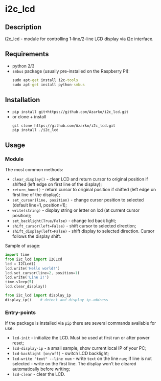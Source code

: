 # i2c_lcd

## Description
i2c_lcd - module for controlling 1-line/2-line LCD display via i2c interface.

## Requirements
* python 2/3
* `smbus` package (usually pre-installed on the Raspberry PI):
  ```cmd
  sudo apt-get install i2c-tools
  sudo apt-get install python-smbus
  ```

## Installation
* `pip install git+https://github.com/Azarko/i2c_lcd.git`
* or clone + install 
  ```
  git clone https://github.com/Azarko/i2c_lcd.git
  pip install ./i2c_lcd
  ```

## Usage

### Module
The most common methods:
* `clear_display()` - clear LCD and return cursor to original position if shifted (left edge on first line of the display);
* `return_home()` - return cursor to original position if shifted (left edge on first line of the display);
* `set_cursor(line, position)` - change cursor position to selected (default line=1, position=1);
* `write(string)` - display string or letter on lcd (at current cursor position);
* `set_backlight(True/False)` - change lcd back light;
* `shift_cursor(left=False)` - shift cursor to selected direction;
* `shift_display(left=False)` - shift display to selected direction. Cursor follows the display shift.

Sample of usage:
```python
import time
from i2c_lcd import I2CLcd
lcd = I2CLcd()
lcd.write('Hello world!')
lcd.set_cursor(line=2, position=1)
lcd.write('Line 2!')
time.sleep(5)
lcd.clear_display()
```

```python
from i2c_lcd import display_ip
display_ip()    # detect and display ip-address
```

### Entry-points
If the package is installed via `pip` there are several commands available
for use:
* `lcd-init` - initialize the LCD. Must be used at first run or after power
reset;
* `lcd-display-ip` - a small sample, show current local IP of your PC;
* `lcd-backlight [on/off]` - switch LCD backlight;
* `lcd-write "text" --line num` - write `text` on the line `num`;
If line is not selected - write on the first line. The display won't be
cleared automatically before writing;
* `lcd-clear` - clear the LCD.

